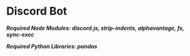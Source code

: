 # Discord Bot
***Required Node Modules: discord.js, strip-indents, alphavantage, fs, sync-exec***

***Required Python Libraries: pandas***

